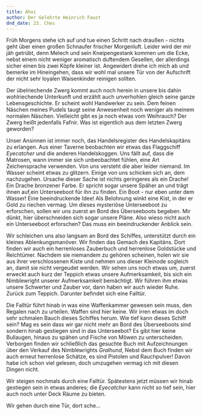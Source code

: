```yaml
---
title: Ahoi
author: Der Gelehrte Heinrich Faust
dnd_date: 23. Ches
---
```


Früh Morgens stehe ich auf und tue einen Schritt nach draußen - nichts geht
über einen großen Schnaufer frischer Morgenluft. Leider wird der mir jäh
getrübt, denn Melech und sein Kneipengestank kommen um die Ecke, nebst einem
nicht weniger aromatisch duftendem Gesellen, der allerdings sicher einen bis
zwei Köpfe kleiner ist. Angewidert drehe ich mich ab und bemerke im
Hineingehen, dass wir wohl mal unsere Tür von der Aufschrift der nicht sehr
loyalen Waisenkinder reinigen sollten.

Der übelriechende Zwerg kommt auch noch herein in unsere bis dahin
wohlriechende Unterkunft und erzählt auch unverhohlen gleich seine ganze
Lebensgeschichte. Er scheint wohl Handwerker zu sein. Dem feinen Näschen
meines Pudels taugt seine Anwesenheit noch weniger als meinem normalen
Näschen. Vielleicht gibt es ja noch etwas vom Weihrauch? Der Zwerg heißt
jedenfalls Fafnir. Was ist eigentlich aus dem letzten Zwerg geworden?

<!-- more -->

Unser Ansinnen ist immer noch, das Handelsregister des Handelskapitäns zu
erlangen. Aus einer Taverne beobachten wir etwas das Flaggschiff *Eyecatcher*
und die anderen Handelskoggen. Uns fällt auf, dass die Matrosen, wann immer sie
sich unbeobachtet fühlen, eine Art Zeichensprache verwenden. Von uns versteht
die aber leider niemand. Im Wasser scheint etwas zu glitzern. Einige von uns
schicken sich an, dem nachzugehen. Ursache dieser Sache ist nichts geringeres
als ein Drache! Ein Drache bronzener Farbe. Er spricht sogar unsere Späher an
und trägt ihnen auf,ein Unterseeboot für ihn zu finden. Ein Boot - nur eben
unter dem Wasser! Eine beeindruckende Idee! Als Belohnung winkt eine Kist, in
der er Gold zu riechen vermag. Um dieses mysteriöse Unterseeboot zu erforschen,
sollen wir uns zuerst an Bord des Überseeboots begeben. Mir dünkt, hier
überschneiden sich sogar unsere Pläne. Also wieso nicht auch ein Unterseeboot
erforschen? Das muss ein beeindruckender Anblick sein.

Wir schleichen uns also langsam an Bord des Schiffes, unterstützt durch ein kleines
Ablenkungsmanöver. Wir finden das Gemach des Kapitäns. Dort finden wir auch ein
herrenloses Zauberbuch und herrenlose Goldstücke und Reichtümer. Nachdem sie
niemandem zu gehören scheinen, holen wir sie aus ihrer verschlossenen Kiste und
nehmen uns dieser Kleinode sogleich an, damit sie nicht vergeudet werden. Wir
sehen uns noch etwas um, zuerst erweckt auch kurz der Teppich etwas unsere Aufmerksamkeit,
bis sich ein Nimblewright unserer Aufmerksamkeit bemächtigt. Wir führen ihm etwas
unsere Schwerter und Zauber vor, dann haben wir auch wieder Ruhe. Zurück zum
Teppich. Darunter befindet sich eine Falltür.

Die Falltür führt hinab in was eine Waffenkammer gewesen sein muss, den Regalen
nach zu urteilen. Waffen sind hier keine. Wir irren etwas im doch sehr schmalen
Bauch dieses Schiffes herum. Wie tief kann dieses Schiff sein? Mag es sein dass
wir gar nicht mehr an Bord des Überseeboots sind sondern hinab gestiegen sind
in das Unterseebot? Es gibt hier keine Bullaugen, hinaus zu spähen und Fische von
Möwen zu unterscheiden. Verborgen finden wir schließlich das gesuchte Buch mit
Aufzeichnungen über den Verkauf des Nimblewrights *Gralhund*, Nebst dem Buch finden
wir auch erneut herrenlose Schätze, es sind Pistolen und Rauchpulver! Davon habe
ich schon viel gelesen, doch umzugehen vermag ich mit diesen Dingen nicht.

Wir steigen nochmals durch eine Falltür. Spätestens jetzt müssen wir hinab gestiegen
sein in etwas anderes; die *Eyecatcher* kann nicht so tief sein, hier auch noch
unter Deck Räume zu bieten.

Wir gehen durch eine Tür, dort sche…
